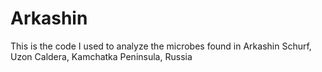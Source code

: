 # Arkashin
This is the code I used to analyze the microbes found in Arkashin Schurf, Uzon Caldera, Kamchatka Peninsula, Russia
